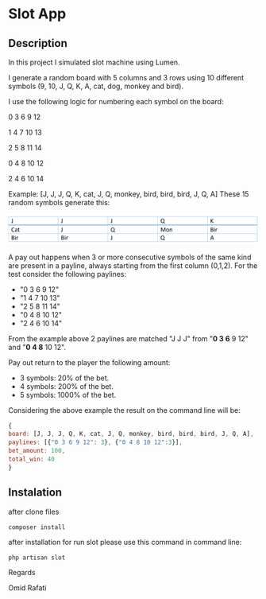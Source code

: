 # Slot App
## Description
In this project I simulated slot machine using Lumen.

I generate a random board with 5 columns and 3 rows using 10 different symbols (9, 10, J, Q,
K, A, cat, dog, monkey and bird).

 I use the following logic for numbering each symbol on the board:
 
 0 3 6 9 12
 
 1 4 7 10 13
 
 2 5 8 11 14
 
 0 4 8 10 12
 
 2 4 6 10 14
 
 Example: [J, J, J, Q, K, cat, J, Q, monkey, bird, bird, bird, J, Q, A]
These 15 random symbols generate this:

![](slot.png)

 A pay out happens when 3 or more consecutive symbols of the same kind are present in a
payline, always starting from the first column (0,1,2). For the test consider the following
paylines:

- "0 3 6 9 12"
-  "1 4 7 10 13"
- "2 5 8 11 14"
- "0 4 8 10 12"
- "2 4 6 10 14"

From the example above 2 paylines are matched "J J J" from "**0 3 6** 9 12" and "**0 4 8** 10 12".

 Pay out return to the player the following amount:
 - 3 symbols: 20% of the bet.
 - 4 symbols: 200% of the bet.
 - 5 symbols: 1000% of the bet.
 
 Considering the above example the result on the command line will be:
 ```js
 {
 board: [J, J, J, Q, K, cat, J, Q, monkey, bird, bird, bird, J, Q, A],
 paylines: [{"0 3 6 9 12": 3}, {"0 4 8 10 12":3}],
 bet_amount: 100,
 total_win: 40
 }
```



## Instalation
after clone files
```
composer install
```
after installation for run slot please use this command in command line:

```
php artisan slot
```



Regards

Omid Rafati
